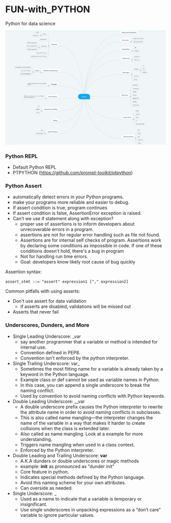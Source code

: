 # FUN-with_PYTHON
Python for data science

![alt text](https://github.com/Akshaykumarcp/FUN-with_PYTHON/blob/main/mind_mapping_python.jpg)

### Python REPL
- Default Python REPL
- PTPYTHON (https://github.com/prompt-toolkit/ptpython)

### Python Assert

- automatically detect errors in your Python programs.
- make your programs more reliable and easier to debug.
- If assert condition is true, program continues
- If assert condition is false, AssertionError exception is raised.
- Can't we use if statement along with exception?
  - proper use of assertions is to inform developers about unrecoverable errors in a program.
  - assertions are not for regular error handling such as file not found.
  - Assertions are for internal self checks of program. Assertions work by declaring some conditions as impossible in code. If one of these conditions doesn't hold, there's a bug in program
  - Not for handling run time errors.
  - Goal: developers know likely root cause of bug quickly

Assertion syntax:
```
assert_stmt ::= "assert" expression1 ["," expression2]
```

Common pitfalls with using asserts:
- Don't use assert for data validation
  - if asserts are disabled, validations will be missed out
- Asserts that never fail

### Underscores, Dunders, and More

- Single Leading Underscore: _var
  - say another programmer that a variable or method is intended for internal use.
  - Convention defined in PEP8.
  - Convention isn't enforced by the python interpreter.
- Single Trailing Underscore: var_
  - Sometimes the most fitting name for a variable is already taken by a keyword in the Python language.
  - Example class or def cannot be used as variable names in Python.
  - In this case, you can append a single underscore to break the naming conflict.
  - Used by convention to avoid naming conflicts with Python keywords.
- Double Leading Underscore: __var
  - A double underscore prefix causes the Python interpreter to rewrite the attribute name in order to avoid naming conflicts in subclasses.
  - This is also called name mangling—the interpreter changes the name of the variable in a way that makes it harder to create collisions when the class is extended later.
  - Also called as name mangling. Look at a example for more understanding.
  - Triggers name mangling when used in a class context.
  - Enforced by the Python interpreter.
- Double Leading and Trailing Underscore: __var__
  - A.K.A dunders or double underscores or magic methods
  - example: __init__ as pronounced as "dunder init"
  - Core feature in python.
  - Indicates special methods defined by the Python language.
  - Avoid this naming scheme for your own attributes.
  - Can overside as needed.
- Single Underscore: _
  - Used as a name to indicate that a variable is temporary or insignificant.
  - Use single underscores in unpacking expressions as a “don’t care” variable to ignore particular values.

